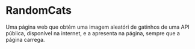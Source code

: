 # RandomCats

Uma página web que obtém uma imagem aleatóri de gatinhos de uma API pública, disponível na internet, e a apresenta na página, sempre que a página carrega.
